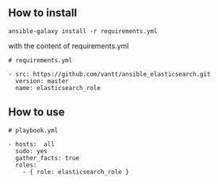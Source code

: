 How to install
--------------

    ansible-galaxy install -r requirements.yml

with the content of requirements.yml
    
    
    # requirements.yml
    
    - src: https://github.com/vantt/ansible_elasticsearch.git
      version: master
      name: elasticsearch_role

How to use
----------

    # playbook.yml
    
    - hosts:  all 
      sudo: yes
      gather_facts: true
      roles:
        - { role: elasticsearch_role }
